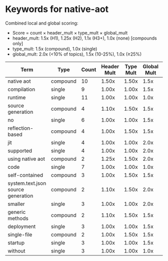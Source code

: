 # Keywords for native-aot

Combined local and global scoring:
- Score = count × header_mult × type_mult × global_mult
- header_mult: 1.5x (H1), 1.25x (H2), 1.1x (H3+), 1.0x (none) [compounds only]
- type_mult: 1.5x (compound), 1.0x (single)
- global_mult: 2.0x (<10% of topics), 1.5x (10-25%), 1.0x (≥25%)

| Term | Type | Count | Header Mult | Type Mult | Global Mult | Score |
|------|------|-------|-------------|-----------|-------------|-------|
| native aot | compound | 10 | 1.50x | 1.50x | 1.5x | 33.750 |
| compilation | single | 9 | 1.00x | 1.00x | 1.5x | 13.500 |
| runtime | single | 11 | 1.00x | 1.00x | 1.0x | 11.000 |
| source generation | compound | 4 | 1.10x | 1.50x | 1.5x | 9.900 |
| no | single | 6 | 1.00x | 1.00x | 1.5x | 9.000 |
| reflection-based | compound | 4 | 1.00x | 1.50x | 1.5x | 9.000 |
| jit | single | 4 | 1.00x | 1.00x | 2.0x | 8.000 |
| supported | single | 4 | 1.00x | 1.00x | 2.0x | 8.000 |
| using native aot | compound | 2 | 1.25x | 1.50x | 2.0x | 7.500 |
| code | single | 7 | 1.00x | 1.00x | 1.0x | 7.000 |
| self-contained | compound | 3 | 1.00x | 1.50x | 1.5x | 6.750 |
| system.text.json source generation | compound | 2 | 1.10x | 1.50x | 2.0x | 6.600 |
| smaller | single | 3 | 1.00x | 1.00x | 2.0x | 6.000 |
| generic methods | compound | 2 | 1.10x | 1.50x | 1.5x | 4.950 |
| deployment | single | 3 | 1.00x | 1.00x | 1.5x | 4.500 |
| single-file | compound | 2 | 1.00x | 1.50x | 1.5x | 4.500 |
| startup | single | 3 | 1.00x | 1.00x | 1.5x | 4.500 |
| without | single | 3 | 1.00x | 1.00x | 1.0x | 3.000 |
